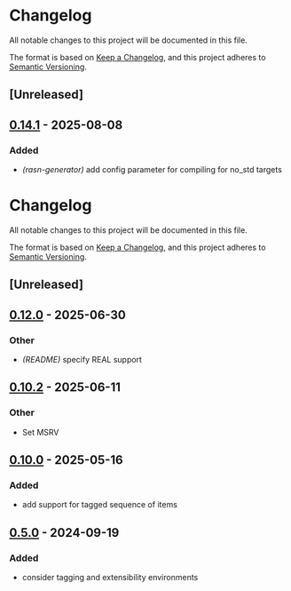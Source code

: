 # Changelog

All notable changes to this project will be documented in this file.

The format is based on [Keep a Changelog](https://keepachangelog.com/en/1.0.0/),
and this project adheres to [Semantic Versioning](https://semver.org/spec/v2.0.0.html).

## [Unreleased]

## [0.14.1](https://github.com/librasn/compiler/compare/rasn-compiler-derive-v0.14.0...rasn-compiler-derive-v0.14.1) - 2025-08-08

### Added

- *(rasn-generator)* add config parameter for compiling for no_std targets
# Changelog
All notable changes to this project will be documented in this file.

The format is based on [Keep a Changelog](https://keepachangelog.com/en/1.0.0/),
and this project adheres to [Semantic Versioning](https://semver.org/spec/v2.0.0.html).

## [Unreleased]

## [0.12.0](https://github.com/librasn/compiler/compare/rasn-compiler-derive-v0.11.0...rasn-compiler-derive-v0.12.0) - 2025-06-30

### Other

- *(README)* specify REAL support

## [0.10.2](https://github.com/librasn/compiler/compare/rasn-compiler-derive-v0.10.1...rasn-compiler-derive-v0.10.2) - 2025-06-11

### Other

- Set MSRV

## [0.10.0](https://github.com/librasn/compiler/compare/rasn-compiler-derive-v0.9.0...rasn-compiler-derive-v0.10.0) - 2025-05-16

### Added

- add support for tagged sequence of items

## [0.5.0](https://github.com/librasn/compiler/compare/rasn-compiler-derive-v0.4.0...rasn-compiler-derive-v0.5.0) - 2024-09-19

### Added

- consider tagging and extensibility environments

